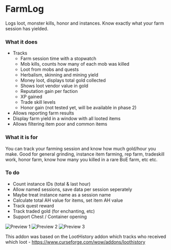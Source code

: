 # FarmLog
Logs loot, monster kills, honor and instances. Know exactly what your farm session has yielded.

### What it does
* Tracks 
    * Farm session time with a stopwatch
    * Mob kills, counts how many of each mob was killed
    * Loot from mobs and quests
    * Herbalism, skinning and mining yield
    * Money loot, displays total gold collected
    * Shows loot vendor value in gold
    * Reputation gain per faction
    * XP gained
    * Trade skill levels
    * Honor gain (not tested yet, will be available in phase 2)
* Allows reporting farm results
* Display farm yield in a window with all looted items
* Allows filtering item poor and common items

### What it is for
You can track your farming session and know how much gold/hour you make. Good for general grinding, instance item farming, rep farm, tradeskill work, honor farm, know how many you killed in a rare BoE farm, etc etc.

### To do
* Count instance IDs (total & last hour)
* Allow named sessions, save data per session seperately
* Maybe treat instance name as a session name
* Calculate total AH value for items, set item AH value
* Track quest reward
* Track traded gold (for enchanting, etc)
* Support Chest / Container opening

![Preview 1](https://github.com/E1ila/FarmLog/blob/master/Preview2.png)
![Preview 2](https://github.com/E1ila/FarmLog/blob/master/Preview3.png)
![Preview 3](https://github.com/E1ila/FarmLog/blob/master/Preview.png)

This addon was based on the LootHistory addon which tracks who received which loot -
https://www.curseforge.com/wow/addons/loothistory
